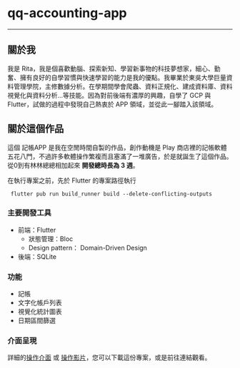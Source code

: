 # qq-accounting-app




---
## 關於我
我是 Rita，我是個喜歡動腦、探索新知、學習新事物的科技夢想家，細心、勤奮、擁有良好的自學習慣與快速學習的能力是我的優點。我畢業於東吳大學巨量資料管理學院，主修數據分析。在學期間學會爬蟲、資料正規化、建成資料庫、資料視覺化與資料分析...等技能。因為對前後端有濃厚的興趣，自學了 GCP 與 Flutter，試做的過程中發現自己熱衷於 APP 領域，並從此一腳踏入該領域。

## 關於這個作品
這個 記帳APP 是我在空閒時間自製的作品，創作動機是 Play 商店裡的記帳軟體五花八門，不過許多軟體操作繁複而且塞滿了一堆廣告，於是就誕生了這個作品。從0到有林林總總相加起來 **開發總時長為 3 週**。

在執行專案之前，先於 Flutter 的專案路徑執行

`
flutter pub run build_runner build --delete-conflicting-outputs`

### 主要開發工具
- 前端：Flutter
    - 狀態管理：Bloc
    - Design pattern： Domain-Driven Design
- 後端：SQLite

### 功能
- 記帳
- 文字化帳戶列表
- 視覺化統計圖表
- 日期區間篩選


### 介面呈現
詳細的[操作介面](https://www.cakeresume.com/portfolios/project-2-33a887) 或 [操作影片](https://drive.google.com/drive/folders/13ETyAQSxGWwuAUzo-ixPRfSphgR8lwrO)，您可以下載這份專案，或是前往連結觀看。